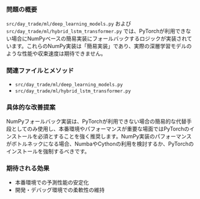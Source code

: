 ### 問題の概要
`src/day_trade/ml/deep_learning_models.py` および `src/day_trade/ml/hybrid_lstm_transformer.py` では、PyTorchが利用できない場合にNumPyベースの簡易実装にフォールバックするロジックが実装されています。これらのNumPy実装は「簡易実装」であり、実際の深層学習モデルのような性能や収束速度は期待できません。

### 関連ファイルとメソッド
- `src/day_trade/ml/deep_learning_models.py`
- `src/day_trade/ml/hybrid_lstm_transformer.py`

### 具体的な改善提案
NumPyフォールバック実装は、PyTorchが利用できない場合の簡易的な代替手段としてのみ使用し、本番環境やパフォーマンスが重要な場面ではPyTorchのインストールを必須とすることを強く推奨します。NumPy実装のパフォーマンスがボトルネックになる場合、NumbaやCythonの利用を検討するか、PyTorchのインストールを強制するべきです。

### 期待される効果
- 本番環境での予測性能の安定化
- 開発・デバッグ環境での柔軟性の維持
